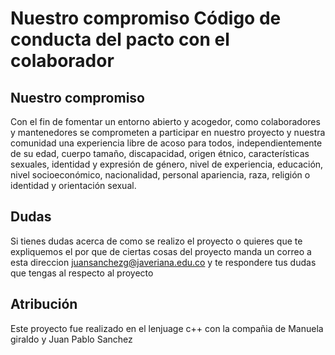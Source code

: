 # Nuestro compromiso Código de conducta del pacto con el colaborador

## Nuestro compromiso

Con el fin de fomentar un entorno abierto y acogedor, como
colaboradores y mantenedores se comprometen a participar en nuestro proyecto y
nuestra comunidad una experiencia libre de acoso para todos, independientemente de su edad, cuerpo
tamaño, discapacidad, origen étnico, características sexuales, identidad y expresión de género,
nivel de experiencia, educación, nivel socioeconómico, nacionalidad, personal
apariencia, raza, religión o identidad y orientación sexual.




## Dudas

Si tienes dudas acerca de como se realizo el proyecto o quieres que te expliquemos el por que de 
ciertas cosas del proyecto manda un correo a esta direccion juansanchezg@javeriana.edu.co y
te respondere tus dudas que tengas al respecto al proyecto

## Atribución

Este proyecto fue realizado en el lenjuage c++ con la compañia de Manuela giraldo y Juan Pablo Sanchez

